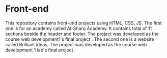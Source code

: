 # Front-end
This repository contains front-end projects using HTML, CSS, JS.
The first one is for an academy called Al-Sharq Academy. It contains total of 11 sections beside the header and footer.  The project was developed as the course web development1's  final project . 
The second one is a website called Brilliant ideas. The project was developed as the course web development 1 lab's final project . 
